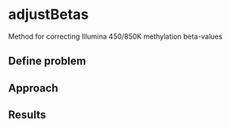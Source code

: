 # adjustBetas
Method for correcting Illumina 450/850K methylation beta-values

## Define problem


## Approach


## Results


